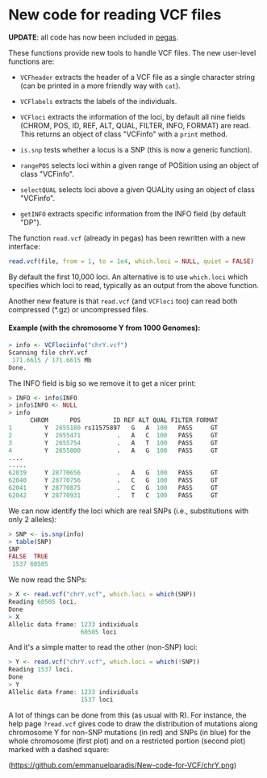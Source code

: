 # New code for reading VCF files

**UPDATE**: all code has now been included in [pegas](https://github.com/emmanuelparadis/pegas).

These functions provide new tools to handle VCF files. The new user-level functions are:

- `VCFheader` extracts the header of a VCF file as a single character string (can be printed in a more friendly way with `cat`).

- `VCFlabels` extracts the labels of the individuals.

- `VCFloci` extracts the information of the loci, by default all nine fields (CHROM, POS, ID, REF, ALT, QUAL, FILTER, INFO, FORMAT) are read. This returns an object of class "VCFinfo" with a `print` method.

- `is.snp` tests whether a locus is a SNP (this is now a generic function).

- `rangePOS` selects loci within a given range of POSition using an object of class "VCFinfo".

- `selectQUAL` selects loci above a given QUALity using an object of class "VCFinfo".

- `getINFO` extracts specific information from the INFO field (by default "DP").

The function `read.vcf` (already in pegas) has been rewritten with a new interface:

```r
read.vcf(file, from = 1, to = 1e4, which.loci = NULL, quiet = FALSE)
```

By default the first 10,000 loci. An alternative is to use `which.loci` which specifies which loci to read, typically as an output from the above function.

Another new feature is that `read.vcf` (and `VCFloci` too) can read both compressed (*.gz) or uncompressed files.

#### Example (with the chromosome Y from 1000 Genomes):

```r
> info <- VCFlociinfo("chrY.vcf")
Scanning file chrY.vcf 
 171.6615 / 171.6615 Mb
Done.
```

The INFO field is big so we remove it to get a nicer print:

```r
> INFO <- info$INFO
> info$INFO <- NULL
> info
      CHROM      POS         ID REF ALT QUAL FILTER FORMAT
1         Y  2655180 rs11575897   G   A  100   PASS     GT
2         Y  2655471          .   A   C  100   PASS     GT
3         Y  2655754          .   A   T  100   PASS     GT
4         Y  2655800          .   A   G  100   PASS     GT
....
.....
62039     Y 28770656          .   A   G  100   PASS     GT
62040     Y 28770756          .   C   G  100   PASS     GT
62041     Y 28770875          .   C   G  100   PASS     GT
62042     Y 28770931          .   T   C  100   PASS     GT
```

We can now identify the loci which are real SNPs (i.e., substitutions with only 2 alleles):

```r
> SNP <- is.snp(info)
> table(SNP)
SNP
FALSE  TRUE 
 1537 60505
```

We now read the SNPs:

```r
> X <- read.vcf("chrY.vcf", which.loci = which(SNP))
Reading 60505 loci.
Done
> X
Allelic data frame: 1233 individuals
                    60505 loci
```

And it's a simple matter to read the other (non-SNP) loci:

```r
> Y <- read.vcf("chrY.vcf", which.loci = which(!SNP))
Reading 1537 loci.
Done
> Y
Allelic data frame: 1233 individuals
                    1537 loci
```

A lot of things can be done from this (as usual with R). For instance, the help page `?read.vcf` gives code to draw the distribution of mutations along chromosome Y for non-SNP mutations (in red) and SNPs (in blue) for the whole chromosome (first plot) and on a restricted portion (second plot) marked with a dashed square:

(https://github.com/emmanuelparadis/New-code-for-VCF/chrY.png)

